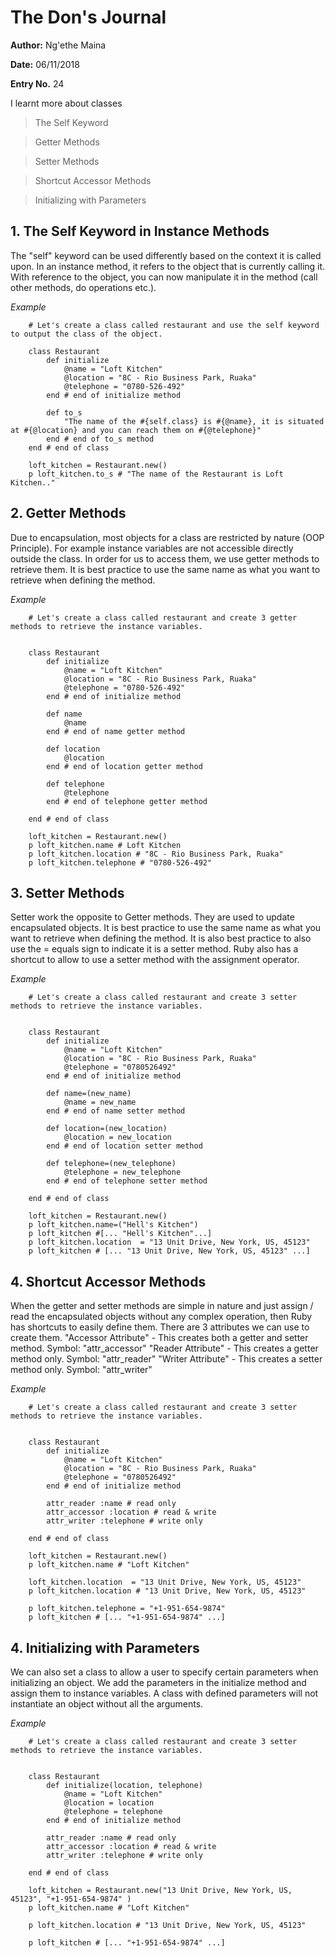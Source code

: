 # The Don's Journal

**Author:** Ng'ethe Maina

**Date:** 06/11/2018

**Entry No.** 24

I learnt more about classes

> The Self Keyword

> Getter Methods

> Setter Methods

> Shortcut Accessor Methods

> Initializing with Parameters


## 1. The Self Keyword in Instance Methods
The "self" keyword can be used differently based on the context it is called upon.
In an instance method, it refers to the object that is currently calling it.
With reference to the object, you can now manipulate it in the method (call other methods, do operations etc.).

*Example*
```
    # Let's create a class called restaurant and use the self keyword to output the class of the object.

    class Restaurant
        def initialize
            @name = "Loft Kitchen"
            @location = "8C - Rio Business Park, Ruaka"
            @telephone = "0780-526-492"
        end # end of initialize method

        def to_s
            "The name of the #{self.class} is #{@name}, it is situated at #{@location} and you can reach them on #{@telephone}"
        end # end of to_s method
    end # end of class

    loft_kitchen = Restaurant.new()
    p loft_kitchen.to_s # "The name of the Restaurant is Loft Kitchen.."

```


## 2. Getter Methods
Due to encapsulation, most objects for a class are restricted by nature (OOP Principle).
For example instance variables are not accessible directly outside the class.
In order for us to access them, we use getter methods to retrieve them.
It is best practice to use the same name as what you want to retrieve when defining the method.

*Example*
```
    # Let's create a class called restaurant and create 3 getter methods to retrieve the instance variables.


    class Restaurant
        def initialize
            @name = "Loft Kitchen"
            @location = "8C - Rio Business Park, Ruaka"
            @telephone = "0780-526-492"
        end # end of initialize method

        def name
            @name
        end # end of name getter method

        def location
            @location
        end # end of location getter method

        def telephone
            @telephone
        end # end of telephone getter method

    end # end of class

    loft_kitchen = Restaurant.new()
    p loft_kitchen.name # Loft Kitchen
    p loft_kitchen.location # "8C - Rio Business Park, Ruaka"
    p loft_kitchen.telephone # "0780-526-492"

```


## 3. Setter Methods
Setter work the opposite to Getter methods.
They are used to update encapsulated objects.
It is best practice to use the same name as what you want to retrieve when defining the method.
It is also best practice to also use the = equals sign to indicate it is a setter method.
Ruby also has a shortcut to allow to use a setter method with the assignment operator.

*Example*
```
    # Let's create a class called restaurant and create 3 setter methods to retrieve the instance variables.


    class Restaurant
        def initialize
            @name = "Loft Kitchen"
            @location = "8C - Rio Business Park, Ruaka"
            @telephone = "0780526492"
        end # end of initialize method

        def name=(new_name)
            @name = new_name
        end # end of name setter method

        def location=(new_location)
            @location = new_location
        end # end of location setter method

        def telephone=(new_telephone)
            @telephone = new_telephone
        end # end of telephone setter method

    end # end of class

    loft_kitchen = Restaurant.new()
    p loft_kitchen.name=("Hell's Kitchen")
    p loft_kitchen #[... "Hell's Kitchen"...]
    p loft_kitchen.location  = "13 Unit Drive, New York, US, 45123"
    p loft_kitchen # [... "13 Unit Drive, New York, US, 45123" ...]

```


## 4. Shortcut Accessor Methods
When the getter and setter methods are simple in nature and just assign / read the encapsulated objects without any complex operation, then Ruby has shortcuts to easily define them.
There are 3 attributes we can use to create them.
"Accessor Attribute" - This creates both a getter and setter method. Symbol: "attr_accessor"
"Reader Attribute" - This creates a getter method only. Symbol: "attr_reader"
"Writer Attribute" - This creates a setter method only. Symbol: "attr_writer"

*Example*
```
    # Let's create a class called restaurant and create 3 setter methods to retrieve the instance variables.


    class Restaurant
        def initialize
            @name = "Loft Kitchen"
            @location = "8C - Rio Business Park, Ruaka"
            @telephone = "0780526492"
        end # end of initialize method

        attr_reader :name # read only
        attr_accessor :location # read & write
        attr_writer :telephone # write only

    end # end of class

    loft_kitchen = Restaurant.new()
    p loft_kitchen.name # "Loft Kitchen"

    loft_kitchen.location  = "13 Unit Drive, New York, US, 45123"
    p loft_kitchen.location # "13 Unit Drive, New York, US, 45123"

    p loft_kitchen.telephone = "+1-951-654-9874"
    p loft_kitchen # [... "+1-951-654-9874" ...]

```


## 4. Initializing with Parameters
We can also set a class to allow a user to specify certain parameters when initializing an object.
We add the parameters in the initialize method and assign them to instance variables.
A class with defined parameters will not instantiate an object without all the arguments.

*Example*
```
    # Let's create a class called restaurant and create 3 setter methods to retrieve the instance variables.


    class Restaurant
        def initialize(location, telephone)
            @name = "Loft Kitchen"
            @location = location
            @telephone = telephone
        end # end of initialize method

        attr_reader :name # read only
        attr_accessor :location # read & write
        attr_writer :telephone # write only

    end # end of class

    loft_kitchen = Restaurant.new("13 Unit Drive, New York, US, 45123", "+1-951-654-9874" )
    p loft_kitchen.name # "Loft Kitchen"

    p loft_kitchen.location # "13 Unit Drive, New York, US, 45123"

    p loft_kitchen # [... "+1-951-654-9874" ...]

```
